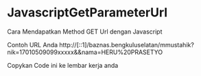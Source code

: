 # JavascriptGetParameterUrl
Cara Mendapatkan Method GET Url dengan Javascript

Contoh URL Anda
http://[::1]/baznas.bengkuluselatan/mmustahik?nik=17010509099xxxxx&&nama=HERU%20PRASETYO

Copykan Code ini ke lembar kerja anda
<script>
var sURL = window.document.URL.toString();  //Get All Parameter URL
var url = new URL(sURL); //new Output sUrl
var nik = url.searchParams.get("nik"); //Get Parameter URL nik
console.log(nik);
</script>

